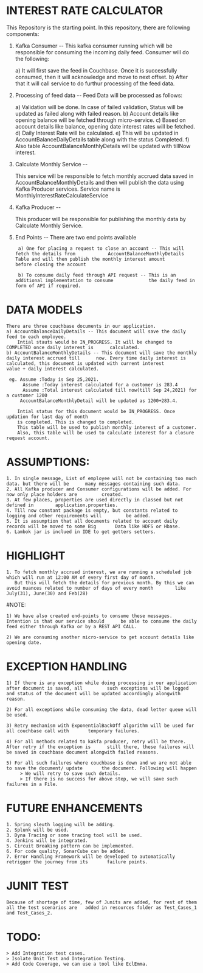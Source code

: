 # INTEREST RATE CALCULATOR

This Repository is the starting point. In this repository, there are following components:
1) Kafka Consumer --  This kafka consumer running which will be responsible for consuming the incoming daily feed. Consumer will do the following:

	a) It will first save the feed in Couchbase. Once it is successfully consumed, then it will 		acknowledge and move to next offset.
	b) After that it will call service to do furthur processing of the feed data.
	
2) Processing of feed data -- Feed Data will be processed as follows:

	a) Validation will be done. In case of failed validation, Status will be updated as failed along 		with failed reason.
	b) Account details like opening balance will be fetched through micro-service.
	c) Based on account details like balance, opening date interest rates will be fetched.
	d) Daily Interest Rate will be calculated.
	e) This will be updated in AccountBalanceDailyDetails table along with the status Completed.
	f) Also table AccountBalanceMonthlyDetails will be updated with tillNow interest.
	
3) Calculate Monthly Service --

	This service will be responsible to fetch monthly accrued data saved in 	AccountBalanceMonthlyDetails and then will publish the data using Kafka Producer services.
	Service name is MonthlyInterestRateCalculateService
	
	
4) Kafka Producer --
	
	This producer will be responsible for publishing the monthly data by Calculate Monthly Service.
	
5) End Points --
	There are two end points available
	
		a) One for placing a request to close an account -- This will fetch the details from 			AccountBalanceMonthlyDetails Table and will then publish the monthly interest amount 			before closing the account
		
		b) To consume daily feed through API request -- This is an additional implementation to consume 			the daily feed in form of API if required.

# DATA MODELS
	There are three couchbase documents in our application.
	a) AccountBalanceDailyDetails -- This document will save the daily feed to each employee.
		Intial stauts would be IN_PROGRESS. It will be changed to COMPLETED once daily interest is 		calculated.
	b) AccountBalanceMonthlyDetails -- This document will save the monthly daily interest accrued till 		now. Every time daily interest is calculated, this document is updated with current interest 		value + daily interest calculated.
	
	 eg. Assume :Today is Sep 25,2021.
	 	  Assume :Today interest calculated for a customer is 283.4
	 	  Assume :Total interest calculated till now(till Sep 24,2021) for a customer 1200
	     AccountBalanceMonthlyDetail will be updated as 1200+283.4.
	     
	    Intial status for this document would be IN_PROGRESS. Once updation for last day of month
	    is completed. This is changed to completed.
	    This table will be used to publish monthly interest of a customer.
	    Also, this table will be used to calculate interest for a closure request account.

# ASSUMPTIONS:

	1. In single message, List of employee will not be containing too much data. but there will be 		many messages containing such data.
	2. All Kafka producer and Consumer configurations will be added. For now only place holders are 		created.
	3. At few places, properties are used directly in classed but not defined in 		application.properties.
	4. Till now constant package is empty, but constants related to logging and other requirements will 		be added.
	5. It is assumption that all documents related to account daily records will be moved to some Big 		Data like HDFS or Hbase.
	6. Lambok jar is inclued in IDE to get getters setters.

# HIGHLIGHT
 	
 	1. To fetch monthly accrued interest, we are running a scheduled job which will run at 12:00 AM of every first day of month.
 	   But this will fetch the details for previous month. By this we can avoid nuances related to number of days of every month 		like July(31), June(30) and Feb(28) 

#NOTE:

	1) We have also created end-points to consume these messages. Intention is that our service should 		be able to consume the daily feed either through Kafka or by a REST API CALL.

	2) We are consuming another micro-service to get account details like opening date.

# EXCEPTION HANDLING

	1) If there is any exception while doing processing in our application after document is saved, all 		such exceptions will be logged and status of the document will be updated accordingly alongwith 		reason.

	2) For all exceptions while consuming the data, dead letter queue will be used.

	3) Retry mechanism with ExponentialBackOff algorithm will be used for all couchbase call with 		temporary failures.

	4) For all methods related to kakfa producer, retry will be there. After retry if the exception is 		still there, these failures will be saved in couchbase document alongwith failed reasons.

	5) For all such failures where couchbase is down and we are not able to save the document/ update 		the document. Following will happen
		 > We will retry to save such details.
		 > If there is no success for above step, we will save such failures in a File.


# FUTURE ENHANCEMENTS
	
	1. Spring sleuth logging will be adding.
	2. Splunk will be used.
	3. Dyna Tracing or some tracing tool will be used.
	4. Jenkins will be integrated.
	5. Circuit Breaking pattern can be implemented.
	6. For code quality, SonarCube can be added.
	7. Error Handling Framework will be developed to automatically retrigger the journey from its 		failure points.

# JUNIT TEST

	Because of shortage of time, few of Junits are added, for rest of them all the test scenarios are 	added in resources folder as Test_Cases_1 and Test_Cases_2.
	
	

# TODO:

	> Add Integration test cases.
	> Isolate Unit Test and Integration Testing.
	> Add Code Coverage, we can use a tool like EclEmma.
